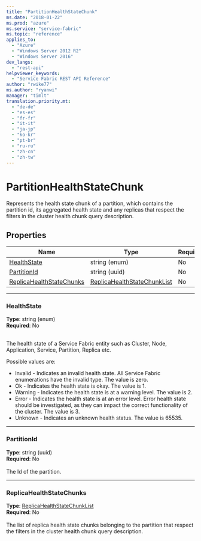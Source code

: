 ```yaml
---
title: "PartitionHealthStateChunk"
ms.date: "2018-01-22"
ms.prod: "azure"
ms.service: "service-fabric"
ms.topic: "reference"
applies_to: 
  - "Azure"
  - "Windows Server 2012 R2"
  - "Windows Server 2016"
dev_langs: 
  - "rest-api"
helpviewer_keywords: 
  - "Service Fabric REST API Reference"
author: "rwike77"
ms.author: "ryanwi"
manager: "timlt"
translation.priority.mt: 
  - "de-de"
  - "es-es"
  - "fr-fr"
  - "it-it"
  - "ja-jp"
  - "ko-kr"
  - "pt-br"
  - "ru-ru"
  - "zh-cn"
  - "zh-tw"
---
```

# PartitionHealthStateChunk

Represents the health state chunk of a partition, which contains the partition id, its aggregated health state and any replicas that respect the filters in the cluster health chunk query description.


## Properties

| Name | Type | Required |
| --- | --- | --- |
| [HealthState](#healthstate) | string (enum) | No |
| [PartitionId](#partitionid) | string (uuid) | No |
| [ReplicaHealthStateChunks](#replicahealthstatechunks) | [ReplicaHealthStateChunkList](sfclient-v61-model-replicahealthstatechunklist.md) | No |

____
### HealthState
__Type__: string (enum) <br/>
__Required__: No<br/>
<br/>


The health state of a Service Fabric entity such as Cluster, Node, Application, Service, Partition, Replica etc.

Possible values are: 

  - Invalid - Indicates an invalid health state. All Service Fabric enumerations have the invalid type. The value is zero.
  - Ok - Indicates the health state is okay. The value is 1.
  - Warning - Indicates the health state is at a warning level. The value is 2.
  - Error - Indicates the health state is at an error level. Error health state should be investigated, as they can impact the correct functionality of the cluster. The value is 3.
  - Unknown - Indicates an unknown health status. The value is 65535.



____
### PartitionId
__Type__: string (uuid) <br/>
__Required__: No<br/>
<br/>
The Id of the partition.

____
### ReplicaHealthStateChunks
__Type__: [ReplicaHealthStateChunkList](sfclient-v61-model-replicahealthstatechunklist.md) <br/>
__Required__: No<br/>
<br/>
The list of replica health state chunks belonging to the partition that respect the filters in the cluster health chunk query description.

